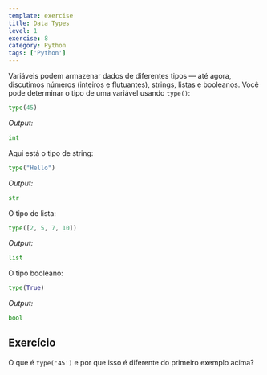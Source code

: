 ```yaml
---
template: exercise
title: Data Types
level: 1
exercise: 8
category: Python
tags: ['Python']
---
```


Variáveis ​​podem armazenar dados de diferentes tipos — até agora, discutimos números (inteiros e flutuantes), strings, listas e booleanos. Você pode determinar o tipo de uma variável usando `type()`:


```python
type(45)
```
*Output:*
```python
int
```

Aqui está o tipo de string:
```python
type("Hello")
```
*Output:*
```python
str
```

O tipo de lista:
```python
type([2, 5, 7, 10])
```
*Output:*
```python
list
```

O tipo booleano:
```python
type(True)
```
*Output:*
```python
bool
```

## Exercício

O que é `type('45')` e por que isso é diferente do primeiro exemplo acima?